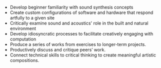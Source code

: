 - Develop beginner familiarity with sound synthesis concepts
- Create custom configurations of software and hardware that respond artfully to a given site
- Critically examine sound and acoustics' role in the built and natural environment
- Develop idiosyncratic processes to facilitate creatively engaging with computation
- Produce a series of works from exercises to longer-term projects.
- Productively discuss and critique peers’ work.
- Connect technical skills to critical thinking to create meaningful artistic compositions.
